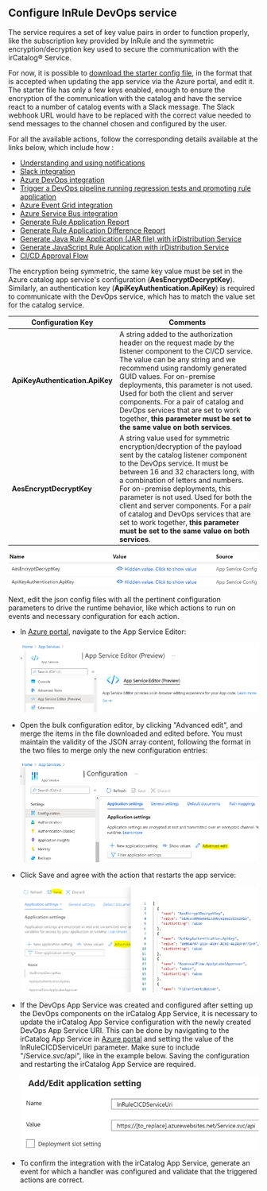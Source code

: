 
## Configure InRule DevOps service
The service requires a set of key value pairs in order to function properly, like the subscription key provided by InRule and the symmetric encryption/decryption key used to secure the communication with the irCatalog® Service.

For now, it is possible to [download the starter config file](../config/InRule.CICD.Runtime.Service.config.json), in the format that is accepted when updating the app service via the Azure portal, and edit it. The starter file has only a few keys enabled, enough to ensure the encryption of the communication with the catalog and have the service react to a number of catalog events with a Slack message. The Slack webhook URL would have to be replaced with the correct value needed to send messages to the channel chosen and configured by the user.

For all the available actions, follow the corresponding details available at the links below, which include how :

* [Understanding and using notifications](Notifications.md)
* [Slack integration](InRuleCICD_Slack.md)
* [Azure DevOps integration](DevOps.md)
* [Trigger a DevOps pipeline running regression tests and promoting rule application](../devops)
* [Azure Event Grid integration](AzureEventGrid.md)
* [Azure Service Bus integration](AzureServiceBus.md)
* [Generate Rule Application Report](RuleAppReport.md)
* [Generate Rule Application Difference Report](RuleAppDiffReport.md)
* [Generate Java Rule Application (JAR file) with irDistribution Service](Java.md)
* [Generate JavaScript Rule Application with irDistribution Service](JavaScript.md)
* [CI/CD Approval Flow](ApprovalFlow.md)

The encryption being symmetric, the same key value must be set in the Azure catalog app service's configuration (**AesEncryptDecryptKey**). Similarly, an authentication key (**ApiKeyAuthentication.ApiKey**) is required to communicate with the DevOps service, which has to match the value set for the catalog service.

|Configuration Key | Comments
--- | ---
|**ApiKeyAuthentication.ApiKey**| A string added to the authorization header on the request made by the listener component to the CI/CD service. The value can be any string and we recommend using randomly generated GUID values. For on-premise deployments, this parameter is not used.   Used for both the client and server components.  For a pair of catalog and DevOps services that are set to work together, **this parameter must be set to the same value on both services**.
|**AesEncryptDecryptKey**| A string value used for symmetric encryption/decryption of the payload sent by the catalog listener component to the DevOps service. It must be between 16 and 32 characters long, with a combination of letters and numbers. For on-premise deployments, this parameter is not used.   Used for both the client and server components.  For a pair of catalog and DevOps services that are set to work together, **this parameter must be set to the same value on both services**.

![Azure configuration for keys](../images/InRuleCICD_configkeys.PNG)

Next, edit the json config files with all the pertinent configuration parameters to drive the runtime behavior, like which actions to run on events and necessary configuration for each action.

* In [Azure portal](https://portal.azure.com), navigate to the App Service Editor:

    ![Azure App Service Editor](../images/InRuleCICD_AzureAddOn1.png)
* Open the bulk configuration editor, by clicking "Advanced edit", and merge the items in the file downloaded and edited before.  You must maintain the validity of the JSON array content, following the format in the two files to merge only the new configuration entries:

    ![Azure App Service Editor](../images/InRuleCICD_AzureAddOn2.png)
* Click Save and agree with the action that restarts the app service:

    ![Azure App Service Editor](../images/InRuleCICD_AzureAddOn3.png)

* If the DevOps App Service was created and configured after setting up the DevOps components on the irCatalog App Service, it is necessary to update the irCatalog App Service configuration with the newly created DevOps App Service URI.  This can be done by navigating to the irCatalog App Service in [Azure portal](https://portal.azure.com) and setting the value of the InRuleCICDServiceUri parameter.  Make sure to include "/Service.svc/api", like in the example below.  Saving the configuration and restarting the irCatalog App Service are required.

    ![Azure App Service Editor](../images/InRuleCICD_AzureAddOn4.png)

* To confirm the integration with the irCatalog App Service, generate an event for which a handler was configured and validate that the triggered actions are correct.
